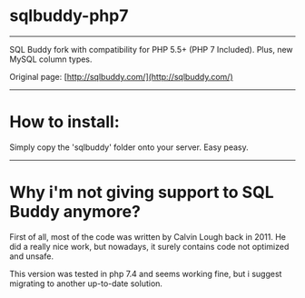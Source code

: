 sqlbuddy-php7
=============

---


SQL Buddy fork with compatibility for PHP 5.5+ (PHP 7 Included). Plus, new MySQL column types.

Original page: [http://sqlbuddy.com/](http://sqlbuddy.com/)

---
# How to install:

Simply copy the 'sqlbuddy' folder onto your server. Easy peasy.

---
# Why i'm not giving support to SQL Buddy anymore?

First of all, most of the code was written by Calvin Lough back in 2011. He did a really nice work, but nowadays, it surely contains code not optimized and unsafe.

This version was tested in php 7.4 and seems working fine, but i suggest migrating to another up-to-date solution.